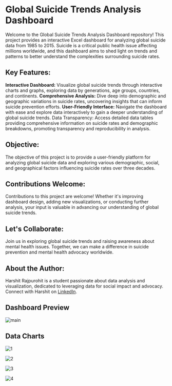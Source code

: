 # **Global Suicide Trends Analysis Dashboard**

Welcome to the Global Suicide Trends Analysis Dashboard repository! This project provides an interactive Excel dashboard for analyzing global suicide data from 1985 to 2015. Suicide is a critical public health issue affecting millions worldwide, and this dashboard aims to shed light on trends and patterns to better understand the complexities surrounding suicide rates.

## **Key Features:**

**Interactive Dashboard:** Visualize global suicide trends through interactive charts and graphs, exploring data by generations, age groups, countries, and continents.
**Comprehensive Analysis:** Dive deep into demographic and geographic variations in suicide rates, uncovering insights that can inform suicide prevention efforts.
**User-Friendly Interface:** Navigate the dashboard with ease and explore data interactively to gain a deeper understanding of global suicide trends.
Data Transparency: Access detailed data tables providing comprehensive information on suicide rates and demographic breakdowns, promoting transparency and reproducibility in analysis.
## **Objective:**
The objective of this project is to provide a user-friendly platform for analyzing global suicide data and exploring various demographic, social, and geographical factors influencing suicide rates over three decades.

## **Contributions Welcome:**
Contributions to this project are welcome! Whether it's improving dashboard design, adding new visualizations, or conducting further analysis, your input is valuable in advancing our understanding of global suicide trends.

## **Let's Collaborate:**
Join us in exploring global suicide trends and raising awareness about mental health issues. Together, we can make a difference in suicide prevention and mental health advocacy worldwide.

## **About the Author:**
Harshit Rajpurohit is a student passionate about data analysis and visualization, dedicated to leveraging data for social impact and advocacy. Connect with Harshit on [LinkedIn](https://www.linkedin.com/in/harshit-rajpurohit/).


## **Dashboard Preview**

![main](https://github.com/Harshitrajpurohit/Suicide-Data-Dashboard/assets/115687640/8ed8027b-7bf2-4a11-9fb5-1b668b66373e)


## **Data Charts**

![1](https://github.com/Harshitrajpurohit/Suicide-Data-Dashboard/assets/115687640/8b0e8d69-e7e8-452e-bc33-d52441a42a80)

![2](https://github.com/Harshitrajpurohit/Suicide-Data-Dashboard/assets/115687640/c8da39af-62e0-492e-886a-44fc581a4648)

![3](https://github.com/Harshitrajpurohit/Suicide-Data-Dashboard/assets/115687640/a7b9e3b9-f8a9-4c65-afe4-0850e2e1a6d2)

![4](https://github.com/Harshitrajpurohit/Suicide-Data-Dashboard/assets/115687640/c21da022-1ffa-4e36-b859-f33aa98e2544)

